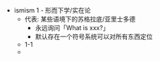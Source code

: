 - ismism 1 - 形而下学/实在论
	- 代表: 某些语境下的苏格拉底/亚里士多德
		- 永远询问「What is xxx?」
		- 默认存在一个符号系统可以对所有东西定位
	- 1-1
	-
